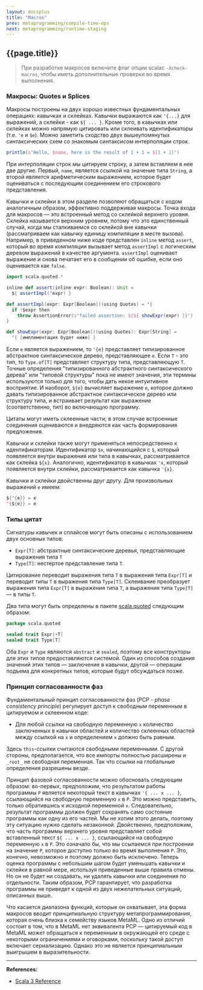 ```yaml
---
layout: docsplus
title: "Macros"
prev: metaprogramming/compile-time-ops
next: metaprogramming/runtime-staging
---
```


## {{page.title}}

> При разработке макросов включите флаг опции scalac `-Xcheck-macros`, 
> чтобы иметь дополнительные проверки во время выполнения.

### Макросы: Quotes и Splices

Макросы построены на двух хорошо известных фундаментальных операциях: кавычках и склейках. 
Кавычки выражаются как `'{...}` для выражений, 
а склейки - как `${ ... }`. 
Кроме того, в кавычках или склейках можно напрямую цитировать или склеивать идентификаторы (т.е. `'e` и `$e`). 
Можно заметить сходство двух вышеупомянутых синтаксических схем со знакомым синтаксисом интерполяции строк.

```scala
println(s"Hello, $name, here is the result of 1 + 1 = ${1 + 1}")
```

При интерполяции строк мы цитируем строку, а затем вставляем в нее две другие. 
Первый, `name`, является ссылкой на значение типа `String`, а второй является арифметическим выражением, 
которое будет оцениваться с последующим соединением его строкового представления.

Кавычки и склейки в этом разделе позволяют обращаться с кодом аналогичным образом, эффективно поддерживая макросы. 
Точка входа для макросов — это встроенный метод со склейкой верхнего уровня. 
Склейка называется верхним уровнем, потому что это единственный случай, 
когда мы сталкиваемся со склейкой вне кавычки (рассматриваем как кавычку единицу компиляции в месте вызова). 
Например, в приведенном ниже коде представлен `inline` метод `assert`, 
который во время компиляции вызывает метод `assertImpl` с логическим деревом выражений в качестве аргумента. 
`assertImpl` оценивает выражение и снова печатает его в сообщении об ошибке, если оно оценивается как `false`.

```scala
import scala.quoted.*

inline def assert(inline expr: Boolean): Unit =
  ${ assertImpl('expr) }

def assertImpl(expr: Expr[Boolean])(using Quotes) = '{
  if !$expr then
    throw AssertionError(s"failed assertion: ${${ showExpr(expr) }}")
}

def showExpr(expr: Expr[Boolean])(using Quotes): Expr[String] =
  '{ [имплементация будет ниже] }
```

Если `e` является выражением, то `'{e}` представляет типизированное абстрактное синтаксическое дерево, 
представляющее `e`. 
Если `T` - это тип, то `Type.of[T]` представляет структуру типа, представляющую `T`. 
Точные определения "типизированного абстрактного синтаксического дерева" или "типовой структуры" пока не имеют значения, 
эти термины используются только для того, чтобы дать некое интуитивное восприятие. 
И наоборот, `${e}` вычисляет выражение `e`, которое должно давать типизированное абстрактное синтаксическое дерево 
или структуру типа, и встраивает результат как выражение (соответственно, тип) во включающую программу.

Цитаты могут иметь склеенные части; 
в этом случае встроенные соединения оцениваются и внедряются как часть формирования предложения.

Кавычки и склейки также могут применяться непосредственно к идентификаторам. 
Идентификатор `$x`, начинающийся с `$`, который появляется внутри выражения или типа в кавычках, 
рассматривается как склейка `${x}`. 
Аналогично, идентификатор в кавычках `'x`, который появляется внутри склейки, 
рассматривается как кавычка `'{x}`.

Кавычки и склейки двойственны друг другу. Для произвольных выражений `e` имеем:

```scala
${'{e}} = e
'{${e}} = e
```

### Типы цитат

Сигнатуры кавычек и сплайсов могут быть описаны с использованием двух основных типов:
- `Expr[T]`: абстрактные синтаксические деревья, представляющие выражения типа `T`
- `Type[T]`: нестертое представление типа `T`.

Цитирование переводит выражения типа `T` в выражения типа `Expr[T]` и переводит типы `T` в выражения типа `Type[T]`. 
Склеивание преобразует выражения типа `Expr[T]` в выражения типа `T`, а выражения типа `Type[T]` — в типы `T`.

Два типа могут быть определены в пакете [scala.quoted](https://scala-lang.org/api/3.x/scala/quoted.html) следующим образом:

```scala
package scala.quoted

sealed trait Expr[+T]
sealed trait Type[T]
```

Оба `Expr` и `Type` являются `abstract` и `sealed`, поэтому все конструкторы для этих типов предоставляются системой. 
Один из способов создания значений этих типов — заключение в кавычки, 
другой — операции подъема для конкретных типов, которые будут обсуждаться позже.

### Принцип согласованности фаз

Фундаментальный принцип согласованности фаз (PCP - _phase consistency principle_) 
регулирует доступ к свободным переменным в цитируемом и склеенном коде:
- Для любой ссылки на свободную переменную `x` количество заключенных в кавычки областей 
и количество склеенных областей между ссылкой на `x` и определением `x` должно быть равным.

Здесь `this`-ссылки считаются свободными переменными. 
С другой стороны, предполагается, что все импорты полностью расширены и `_root_` не свободная переменная. 
Так что ссылки на глобальные определения разрешены везде.

Принцип фазовой согласованности можно обосновать следующим образом: 
во-первых, предположим, что результатом работы программы `P` является некоторый текст в кавычках `'{ ... x ... }`, 
ссылающийся на свободную переменную `x` в `P`. Это можно представить, только обратившись к исходной переменной `x`. 
Следовательно, результат программы должен будет сохранять само состояние программы как одну из его частей. 
Мы не хотим этого делать, поэтому эту ситуацию нужно сделать незаконной. 
Двойственно, предположим, что часть программы верхнего уровня представляет собой вставленный текст `${ ... x ... }`, 
ссылающийся на свободную переменную `x` в `P`. 
Это означало бы, что мы ссылаемся при построении на значение `P`, которое доступно только во время выполнения `P`. 
Это, конечно, невозможно и поэтому должно быть исключено. 
Теперь оценка программы с небольшим шагом будет уменьшать кавычки и склейки в равной мере, 
используя приведенные выше правила отмены. 
Но он не будет ни создавать, ни удалять кавычки или соединения по отдельности. 
Таким образом, PCP гарантирует, что разработка программы не приведет к одной из двух нежелательных ситуаций, описанных выше.

Что касается диапазона функций, которые он охватывает, 
эта форма макросов вводит принципиальную структуру метапрограммирования, 
которая очень близка к семейству языков MetaML. 
Одно из отличий состоит в том, что в MetaML нет эквивалента PCP — 
цитируемый код в MetaML может обращаться к переменным в окружающей его среде с некоторыми ограничениями и оговорками, 
поскольку такой доступ включает сериализацию. 
Однако это не является принципиальным выигрышем в выразительности.








---

**References:**
- [Scala 3 Reference](https://docs.scala-lang.org/scala3/reference/metaprogramming/macros.html)
